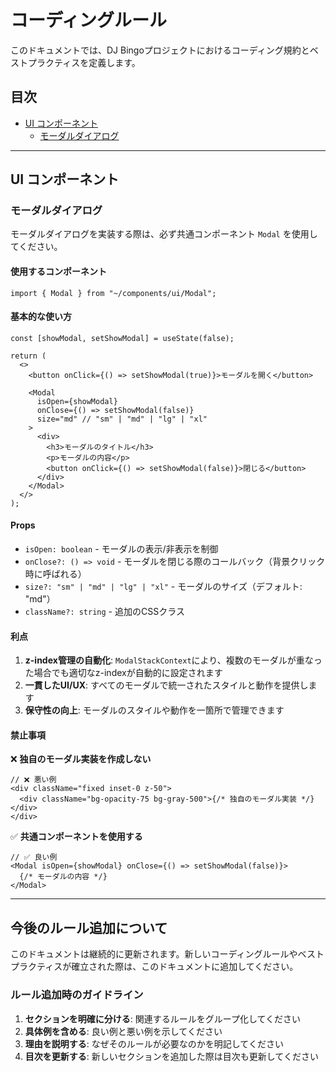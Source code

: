 # コーディングルール

このドキュメントでは、DJ Bingoプロジェクトにおけるコーディング規約とベストプラクティスを定義します。

## 目次

- [UI コンポーネント](#ui-コンポーネント)
  - [モーダルダイアログ](#モーダルダイアログ)

---

## UI コンポーネント

### モーダルダイアログ

モーダルダイアログを実装する際は、必ず共通コンポーネント `Modal` を使用してください。

#### 使用するコンポーネント

```tsx
import { Modal } from "~/components/ui/Modal";
```

#### 基本的な使い方

```tsx
const [showModal, setShowModal] = useState(false);

return (
  <>
    <button onClick={() => setShowModal(true)}>モーダルを開く</button>

    <Modal
      isOpen={showModal}
      onClose={() => setShowModal(false)}
      size="md" // "sm" | "md" | "lg" | "xl"
    >
      <div>
        <h3>モーダルのタイトル</h3>
        <p>モーダルの内容</p>
        <button onClick={() => setShowModal(false)}>閉じる</button>
      </div>
    </Modal>
  </>
);
```

#### Props

- `isOpen: boolean` - モーダルの表示/非表示を制御
- `onClose?: () => void` - モーダルを閉じる際のコールバック（背景クリック時に呼ばれる）
- `size?: "sm" | "md" | "lg" | "xl"` - モーダルのサイズ（デフォルト: "md"）
- `className?: string` - 追加のCSSクラス

#### 利点

1. **z-index管理の自動化**: `ModalStackContext`により、複数のモーダルが重なった場合でも適切なz-indexが自動的に設定されます
2. **一貫したUI/UX**: すべてのモーダルで統一されたスタイルと動作を提供します
3. **保守性の向上**: モーダルのスタイルや動作を一箇所で管理できます

#### 禁止事項

❌ **独自のモーダル実装を作成しない**

```tsx
// ❌ 悪い例
<div className="fixed inset-0 z-50">
  <div className="bg-opacity-75 bg-gray-500">{/* 独自のモーダル実装 */}</div>
</div>
```

✅ **共通コンポーネントを使用する**

```tsx
// ✅ 良い例
<Modal isOpen={showModal} onClose={() => setShowModal(false)}>
  {/* モーダルの内容 */}
</Modal>
```

---

## 今後のルール追加について

このドキュメントは継続的に更新されます。新しいコーディングルールやベストプラクティスが確立された際は、このドキュメントに追加してください。

### ルール追加時のガイドライン

1. **セクションを明確に分ける**: 関連するルールをグループ化してください
2. **具体例を含める**: 良い例と悪い例を示してください
3. **理由を説明する**: なぜそのルールが必要なのかを明記してください
4. **目次を更新する**: 新しいセクションを追加した際は目次も更新してください
